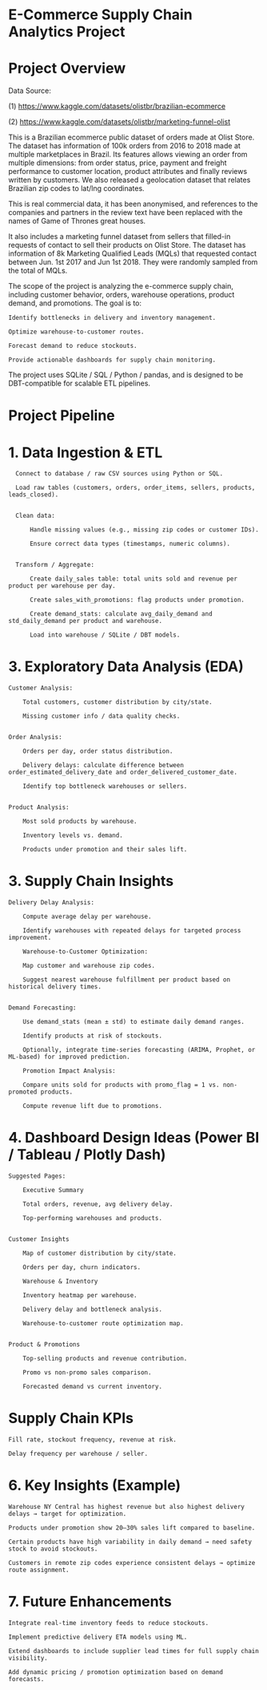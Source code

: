 # E-Commerce Supply Chain Analytics Project

# Project Overview

Data Source: 

  (1) https://www.kaggle.com/datasets/olistbr/brazilian-ecommerce             
    
  (2) https://www.kaggle.com/datasets/olistbr/marketing-funnel-olist
             

This is a Brazilian ecommerce public dataset of orders made at Olist Store. The dataset has information of 100k orders from 2016 to 2018 made at multiple marketplaces in Brazil. Its features allows viewing an order from multiple dimensions: from order status, price, payment and freight performance to customer location, product attributes and finally reviews written by customers. We also released a geolocation dataset that relates Brazilian zip codes to lat/lng coordinates.

This is real commercial data, it has been anonymised, and references to the companies and partners in the review text have been replaced with the names of Game of Thrones great houses.

It also includes a marketing funnel dataset from sellers that filled-in requests of contact to sell their products on Olist Store. The dataset has information of 8k Marketing Qualified Leads (MQLs) that requested contact between Jun. 1st 2017 and Jun 1st 2018. They were randomly sampled from the total of MQLs.

The scope of the project is analyzing the e-commerce supply chain, including customer behavior, orders, warehouse operations, product demand, and promotions. The goal is to:

    Identify bottlenecks in delivery and inventory management.
    
    Optimize warehouse-to-customer routes.
    
    Forecast demand to reduce stockouts.
    
    Provide actionable dashboards for supply chain monitoring.

The project uses SQLite / SQL / Python / pandas, and is designed to be DBT-compatible for scalable ETL pipelines.

# Project Pipeline

# 1. Data Ingestion & ETL

      Connect to database / raw CSV sources using Python or SQL.
      
      Load raw tables (customers, orders, order_items, sellers, products, leads_closed).
   
      
      Clean data:
      
          Handle missing values (e.g., missing zip codes or customer IDs).
          
          Ensure correct data types (timestamps, numeric columns).
   
      
      Transform / Aggregate:
      
          Create daily_sales table: total units sold and revenue per product per warehouse per day.
          
          Create sales_with_promotions: flag products under promotion.
          
          Create demand_stats: calculate avg_daily_demand and std_daily_demand per product and warehouse.
          
          Load into warehouse / SQLite / DBT models.
       

# 3. Exploratory Data Analysis (EDA)

    Customer Analysis:
    
        Total customers, customer distribution by city/state.
        
        Missing customer info / data quality checks.
        
    
    Order Analysis:
    
        Orders per day, order status distribution.
        
        Delivery delays: calculate difference between order_estimated_delivery_date and order_delivered_customer_date.
        
        Identify top bottleneck warehouses or sellers.
        
        
    Product Analysis:
    
        Most sold products by warehouse.
        
        Inventory levels vs. demand.
        
        Products under promotion and their sales lift.
        

# 3. Supply Chain Insights

    Delivery Delay Analysis:
    
        Compute average delay per warehouse.
        
        Identify warehouses with repeated delays for targeted process improvement.
        
        Warehouse-to-Customer Optimization:
        
        Map customer and warehouse zip codes.
        
        Suggest nearest warehouse fulfillment per product based on historical delivery times.

    
    Demand Forecasting:
    
        Use demand_stats (mean ± std) to estimate daily demand ranges.
        
        Identify products at risk of stockouts.
        
        Optionally, integrate time-series forecasting (ARIMA, Prophet, or ML-based) for improved prediction.
        
        Promotion Impact Analysis:
        
        Compare units sold for products with promo_flag = 1 vs. non-promoted products.
        
        Compute revenue lift due to promotions.


# 4. Dashboard Design Ideas (Power BI / Tableau / Plotly Dash)

    Suggested Pages:
    
        Executive Summary
        
        Total orders, revenue, avg delivery delay.
        
        Top-performing warehouses and products.
        
    
    Customer Insights
    
        Map of customer distribution by city/state.
        
        Orders per day, churn indicators.
        
        Warehouse & Inventory
        
        Inventory heatmap per warehouse.
        
        Delivery delay and bottleneck analysis.
        
        Warehouse-to-customer route optimization map.
        
    
    Product & Promotions
    
        Top-selling products and revenue contribution.
        
        Promo vs non-promo sales comparison.
        
        Forecasted demand vs current inventory.


# Supply Chain KPIs

    Fill rate, stockout frequency, revenue at risk.
    
    Delay frequency per warehouse / seller.


# 6. Key Insights (Example)

    Warehouse NY Central has highest revenue but also highest delivery delays → target for optimization.
    
    Products under promotion show 20–30% sales lift compared to baseline.
    
    Certain products have high variability in daily demand → need safety stock to avoid stockouts.
    
    Customers in remote zip codes experience consistent delays → optimize route assignment.


# 7. Future Enhancements

    Integrate real-time inventory feeds to reduce stockouts.
    
    Implement predictive delivery ETA models using ML.
    
    Extend dashboards to include supplier lead times for full supply chain visibility.
    
    Add dynamic pricing / promotion optimization based on demand forecasts.
